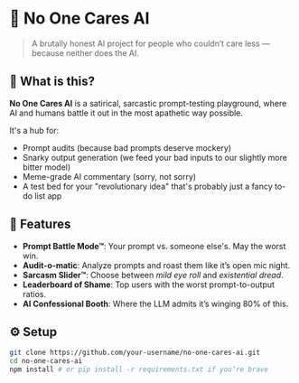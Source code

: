 # 🧠 No One Cares AI

> A brutally honest AI project for people who couldn’t care less — because neither does the AI.

## 🤖 What is this?

**No One Cares AI** is a satirical, sarcastic prompt-testing playground, where AI and humans battle it out in the most apathetic way possible.

It's a hub for:
- Prompt audits (because bad prompts deserve mockery)
- Snarky output generation (we feed your bad inputs to our slightly more bitter model)
- Meme-grade AI commentary (sorry, not sorry)
- A test bed for your "revolutionary idea" that's probably just a fancy to-do list app

## 🚀 Features

- **Prompt Battle Mode™**: Your prompt vs. someone else's. May the worst win.
- **Audit-o-matic**: Analyze prompts and roast them like it’s open mic night.
- **Sarcasm Slider™**: Choose between *mild eye roll* and *existential dread*.
- **Leaderboard of Shame**: Top users with the worst prompt-to-output ratios.
- **AI Confessional Booth**: Where the LLM admits it’s winging 80% of this.

## ⚙️ Setup

```bash
git clone https://github.com/your-username/no-one-cares-ai.git
cd no-one-cares-ai
npm install # or pip install -r requirements.txt if you’re brave